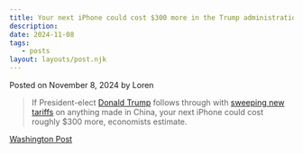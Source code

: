```yaml
---
title: Your next iPhone could cost $300 more in the Trump administration
description:
date: 2024-11-08
tags:
   - posts
layout: layouts/post.njk
---
```


Posted on November 8, 2024 by Loren

> If President-elect [Donald Trump](https://www.washingtonpost.com/donald-trump/?itid=lk_inline_manual_2) follows through with [sweeping new tariffs](https://www.washingtonpost.com/business/2024/10/16/trump-tariffs-impact-economy/) on anything made in China, your next iPhone could cost roughly $300 more, economists estimate.

[Washington Post](https://www.washingtonpost.com/technology/2024/11/08/apple-iphone-trump-tariffs-cost/)
